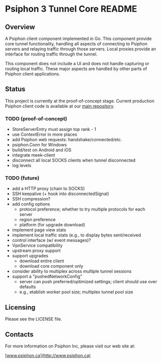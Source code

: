 Psiphon 3 Tunnel Core README
================================================================================

Overview
--------------------------------------------------------------------------------

A Psiphon client component implemented in Go. This component provide core tunnel functionality, handling all aspects of connecting to Psiphon servers and relaying traffic through those servers. Local proxies provide an interface for routing traffic through the tunnel.

This component does not include a UI and does not handle capturing or routing local traffic. These major aspects are handled by other parts of Psiphon client applications.

Status
--------------------------------------------------------------------------------

This project is currently at the proof-of-concept stage. Current production Psiphon client code is available at our [main repository](https://bitbucket.org/psiphon/psiphon-circumvention-system).

### TODO (proof-of-concept)

* StoreServerEntry must assign top rank - 1
* use ContextError in more places
* add Psiphon web requests: handshake/connected/etc.
* psiphon.Conn for Windows
* build/test on Android and iOS
* integrate meek-client
* disconnect all local SOCKS clients when tunnel disconnected
* log levels

### TODO (future)

* add a HTTP proxy (chain to SOCKS)
* SSH keepalive (+ hook into disconnectedSignal)
* SSH compression?
* add config options
  * protocol preference; whether to try multiple protocols for each server
  * region preference
  * platform (for upgrade download)
* implement page view stats
* implement local traffic stats (e.g., to display bytes sent/received
* control interface (w/ event messages)?
* VpnService compatibility
* upstream proxy support
* support upgrades
  * download entire client
  * download core component only
* consider ability to multiplex across multiple tunnel sessions
* support a "pushedNetworkConfig"
  * server can push preferred/optimized settings; client should use over defaults
  * e.g., etablish worker pool size; multiplex tunnel pool size

Licensing
--------------------------------------------------------------------------------

Please see the LICENSE file.


Contacts
--------------------------------------------------------------------------------

For more information on Psiphon Inc, please visit our web site at:

[www.psiphon.ca](http://www.psiphon.ca)
